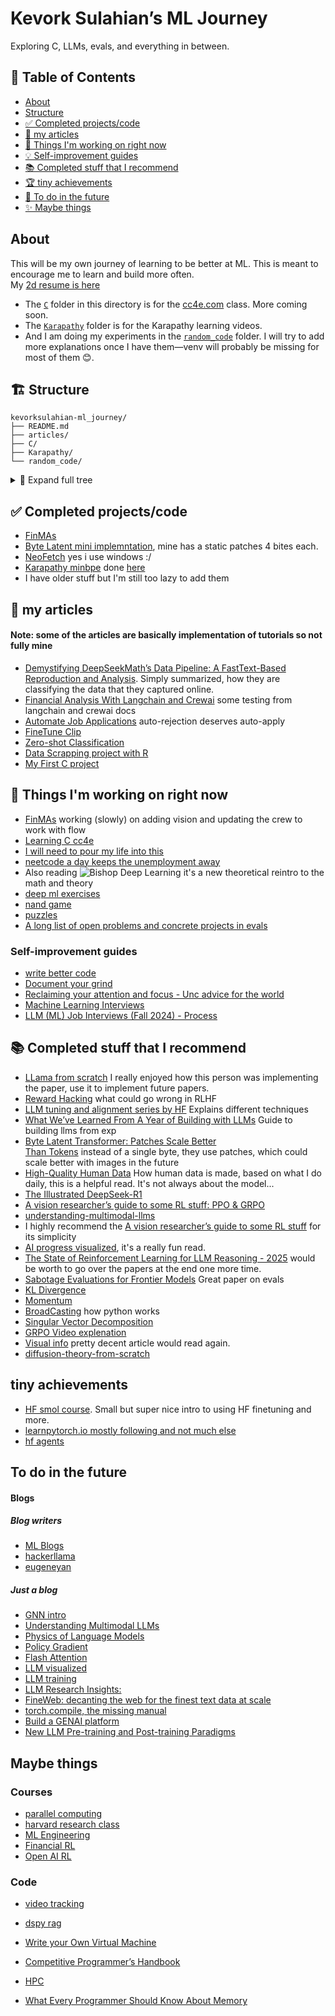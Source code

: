 <p align="center">
<!--   <img src="./imgs/bishopDL.jpg" width="120"/> -->
  <h1>Kevork Sulahian’s ML Journey</h1>
  <p>Exploring C, LLMs, evals, and everything in between.</p>
  <a href="https://github.com/KevorkSulahian/kevorksulahian-ml_journey/stargazers">
  </a>
</p>

## 📑 Table of Contents
- [About](#about)  
- [Structure](#structure)  
- [✅ Completed projects/code](#✅-completed-projectscode)  
- [📝 my articles](#📝-my-articles)  
- [🚧 Things I'm working on right now](#🚧-things-im-working-on-right-now)  
- [💡 Self-improvement guides](#💡-self-improvement-guides)  
- [📚 Completed stuff that I recommend](#📚-completed-stuff-that-i-recommend)  
- [🏆 tiny achievements](#🏆-tiny-achievements)  
- [🔮 To do in the future](#🔮-to-do-in-the-future)  
- [✨ Maybe things](#✨-maybe-things)  

## About
This will be my own journey of learning to be better at ML. This is meant to encourage me to learn and build more often.  
My [2d resume is here](https://kevorksulahian.github.io/2d-portfolio/)

* The [`C`](./C) folder in this directory is for the [cc4e.com](https://cc4e.com) class. More coming soon.  
* The [`Karapathy`](./Karapathy) folder is for the Karapathy learning videos.  
* And I am doing my experiments in the [`random_code`](./random_code/) folder. I will try to add more explanations once I have them—venv will probably be missing for most of them 😊.

## 🏗️ Structure
```text
kevorksulahian-ml_journey/
├── README.md
├── articles/
├── C/
├── Karapathy/
└── random_code/
```
<details>
<summary>🔽 Expand full tree</summary>

```text
(Full directory tree here…)
```
</details>

## ✅ Completed projects/code
- [FinMAs](https://github.com/KevorkSulahian/agentic-llm-for-better-results)  
- [Byte Latent mini implemntation](./Karapathy/GPT_from_scratch/BLT.ipynb), mine has a static patches 4 bites each.  
- [NeoFetch](./random_code/neofetch/README.md) yes i use windows :/  
- [Karapathy minbpe](https://github.com/karpathy/minbpe) done [here](./Karapathy/GPT_from_scratch/token.ipynb)  
- I have older stuff but I'm still too lazy to add them  

## 📝 my articles
#### Note: some of the articles are basically implementation of tutorials so not fully mine
- [Demystifying DeepSeekMath’s Data Pipeline: A FastText-Based Reproduction and Analysis](https://huggingface.co/blog/herooooooooo/demystifying-deepseekmaths-data-pipeline-a-fasttex). Simply summarized, how they are classifying the data that they captured online.  
- [Financial Analysis With Langchain and Crewai](https://huggingface.co/blog/herooooooooo/financial-analysis-with-langchain-and-crewai) some testing from langchain and crewai docs  
- [Automate Job Applications](https://huggingface.co/blog/herooooooooo/automation-job-applications-with-python-and-ollama) auto-rejection deserves auto-apply  
- [FineTune Clip](https://medium.com/@kevork.ysulahian/finetune-clip-with-huggingface-2f0abc23c57c)  
- [Zero-shot Classification](https://medium.com/@kevork.ysulahian/zero-shot-classification-and-detection-made-simple-with-huggingface-000d63d53bfe)  
- [Data Scrapping project with R](https://medium.com/@kevork.ysulahian/real-life-data-scrapping-project-scrapping-job-postings-with-r-47a6091f4866)  
- [My First C project](https://huggingface.co/blog/herooooooooo/c-first-project)  

## 🚧 Things I'm working on right now
- [FinMAs](https://github.com/KevorkSulahian/agentic-llm-for-better-results) working (slowly) on adding vision and updating the crew to work with flow  
- [Learning C cc4e](https://www.cc4e.com/)  
- [I will need to pour my life into this](https://x.com/rasbt/status/1790007260615217156)  
- [neetcode a day keeps the unemployment away](https://neetcode.io/courses)  
- Also reading ![Bishop Deep Learning](./imgs/bishopDL.jpg) it's a new theoretical reintro to the math and theory  
- [deep ml exercises](https://www.deep-ml.com/)  
- [nand game](https://nandgame.com/)  
- [puzzles](https://www.cs.cmu.edu/puzzle/)  
- [A long list of open problems and concrete projects in evals](https://docs.google.com/document/d/1gi32-HZozxVimNg5Mhvk4CvW4zq8J12rGmK_j2zxNEg/edit?pli=1&tab=t.0#heading=h.q14pjbvzx1x)  

### Self-improvement guides
- [write better code](https://marvelousmlops.substack.com/p/bridging-the-gap-converting-data)  
- [Document your grind](https://lelouch.dev/blog/august-2024/documenting-your-grind/)  
- [Reclaiming your attention and focus - Unc advice for the world](https://x.com/LukasHozda/status/1860442337534468333)  
- [Machine Learning Interviews](https://huyenchip.com/machine-learning-systems-design/toc.html)  
- [LLM (ML) Job Interviews (Fall 2024) - Process](https://mimansajaiswal.github.io/posts/llm-ml-job-interviews-fall-2024-process/)  

## 📚 Completed stuff that I recommend
- [LLama from scratch](https://blog.briankitano.com/llama-from-scratch/#:~:text=Before%20you%20even%20look%20at,and%20evaluating%20as%20you%20go) I really enjoyed how this person was implementing the paper, use it to implement future papers.  
- [Reward Hacking](https://lilianweng.github.io/posts/2024-11-28-reward-hacking/) what could go wrong in RLHF  
- [LLM tuning and alignment series by HF](https://argilla.io/blog/mantisnlp-rlhf-part-8/) Explains different techniques  
- [What We’ve Learned From A Year of Building with LLMs](https://applied-llms.org/) Guide to building llms from exp  
- [Byte Latent Transformer: Patches Scale Better  
Than Tokens](https://arxiv.org/pdf/2412.09871) instead of a single byte, they use patches, which could scale better with images in the future  
- [High-Quality Human Data](https://lilianweng.github.io/posts/2024-02-05-human-data-quality/) How human data is made, based on what I do daily, this is a helpful read. It's not always about the model...  
- [The Illustrated DeepSeek-R1](https://newsletter.languagemodels.co/p/the-illustrated-deepseek-r1)  
- [A vision researcher’s guide to some RL stuff: PPO & GRPO](https://yugeten.github.io/posts/2025/01/ppogrpo/)  
- [understanding-multimodal-llms](https://magazine.sebastianraschka.com/p/understanding-multimodal-llms)  
- I highly recommend the [A vision researcher’s guide to some RL stuff](https://yugeten.github.io/posts/2025/01/ppogrpo/) for its simplicity  
- [AI progress visualized](https://theaidigest.org/progress-and-dangers), it's a really fun read.  
- [The State of Reinforcement Learning for LLM Reasoning - 2025](https://magazine.sebastianraschka.com/p/the-state-of-llm-reasoning-model-training?utm_campaign=post) would be worth to go over the papers at the end one more time.  
- [Sabotage Evaluations for Frontier Models](https://arxiv.org/pdf/2410.21514) Great paper on evals  
- [KL Divergence](https://www.countbayesie.com/blog/2017/5/9/kullback-leibler-divergence-explained)  
- [Momentum](https://distill.pub/2017/momentum/)  
- [BroadCasting](https://numpy.org/doc/stable/user/basics.broadcasting.html) how python works  
- [Singular Vector Decomposition](https://gregorygundersen.com/blog/2018/12/10/svd/)  
- [GRPO Video explenation](https://youtu.be/XeUB4h1OO1g?si=UwQiG3az286G4b1c)  
- [Visual info](https://colah.github.io/posts/2015-09-Visual-Information/) pretty decent article would read again.  
- [diffusion-theory-from-scratch](https://iclr-blogposts.github.io/2024/blog/diffusion-theory-from-scratch/)  

## tiny achievements
- [HF smol course](https://github.com/huggingface/smol-course). Small but super nice intro to using HF finetuning and more.  
- [learnpytorch.io mostly following and not much else](https://www.learnpytorch.io/)  
- [hf agents](https://huggingface.co/learn/agents-course)  

## To do in the future

#### Blogs
##### Blog writers
- [ML Blogs](https://cneuralnets.netlify.app/mlblogs)  
- [hackerllama](https://osanseviero.github.io/hackerllama/blog/)  
- [eugeneyan](https://eugeneyan.com/start-here/)  

##### Just a blog
- [GNN intro](https://distill.pub/2021/gnn-intro/)  
- [Understanding Multimodal LLMs](https://magazine.sebastianraschka.com/p/understanding-multimodal-llms)  
- [Physics of Language Models](https://antaripasaha.notion.site/Physics-of-Language-Models-understanding-hidden-reasoning-process-1045314a563980c68566e4ecc1e32ef6)  
- [Policy Gradient](https://lilianweng.github.io/posts/2018-04-08-policy-gradient/)  
- [Flash Attention](https://benjaminwarner.dev/2023/08/16/flash-attention-compile)  
- [LLM visualized](https://bbycroft.net/llm)  
- [LLM training](https://rentry.org/llm-training)  
- [LLM Research Insights:](https://magazine.sebastianraschka.com/p/llm-research-insights-instruction?)  
- [FineWeb: decanting the web for the finest text data at scale](https://huggingface.co/spaces/HuggingFaceFW/blogpost-fineweb-v1)  
- [torch.compile, the missing manual](https://docs.google.com/document/d/1y5CRfMLdwEoF1nTk9q8qEu1mgMUuUtvhklPKJ2emLU8/edit?tab=t.0#heading=h.66t0x3z84jio)  
- [Build a GENAI platform](https://huyenchip.com/2024/07/25/genai-platform.html)  
- [New LLM Pre-training and Post-training Paradigms](https://magazine.sebastianraschka.com/p/new-llm-pre-training-and-post-training)  

## Maybe things

### Courses
- [parallel computing](https://gfxcourses.stanford.edu/cs149/fall24/courseinfo)  
- [harvard research class](https://docs.google.com/document/d/1uvAbEhbgS_M-uDMTzmOWRlYxqCkogKRXdbKYYT98ooc/edit?pli=1&tab=t.0#heading=h.o3hogvl0ayc1)  
- [ML Engineering](https://github.com/stas00/ml-engineering)  
- [Financial RL](https://github.com/AI4Finance-Foundation/FinRL/tree/c34190153d84c376dcacaf18b57097a6272b0286)  
- [Open AI RL](https://spinningup.openai.com/en/latest/)  

### Code
- [video tracking](https://github.com/roboflow/supervision)  
- [dspy rag](https://www.kaggle.com/code/iamleonie/rag-with-gemma-on-hf-and-weaviate-in-dspy)  
- [Write your Own Virtual Machine](https://www.jmeiners.com/lc3-vm/)  

- [Competitive Programmer’s Handbook](https://cses.fi/book/book.pdf)  
- [HPC](https://en.algorithmica.org/hpc/complexity/)  
- [What Every Programmer Should Know About Memory](https://people.freebsd.org/~lstewart/articles/cpumemory.pdf)
